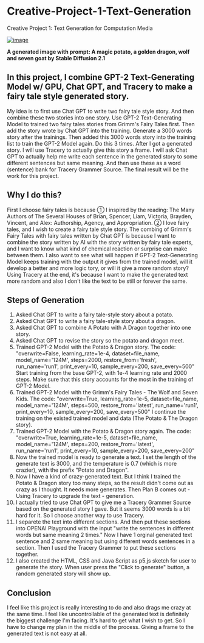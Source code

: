 # Creative-Project-1-Text-Generation
Creative Project 1: Text Generation for Computation Media

<a href="https://ibb.co/DVJmtnT"><img src="https://i.ibb.co/ngG4bSt/image.jpg" alt="image"></a><br />

**A generated image with prompt: A magic potato, a golden dragon, wolf and seven goat by Stable Diffusion 2.1**

## In this project, I combine GPT-2 Text-Generating Model w/ GPU, Chat GPT, and Tracery to make a fairy tale style generated story.
My idea is to first use Chat GPT to write two fairy tale style story. And then combine these two stories into one story. 
Use GPT-2 Text-Generating Model to trained two fairy tales stories from Grimm's Fairy Tales first. Then add the story wrote by Chat GPT into the training. Generate a 3000 words story after the trainings. Then added this 3000 words story into the training list to train the GPT-2 Model again. Do this 3 times. 
After I got a generated story. I will use Tracery to actually give this story a frame. I will ask Chat GPT to actually help me write each sentence in the generated story to some different sentences but same meaning. And then use these as a word (sentence) bank for Tracery Grammer Source.
The final result will be the work for this project.

## Why I do this?
First I choose fairy tales is because ① I inspired by the reading: The Many Authors of The Several Houses of Brian, Spencer, Liam, Victoria, Brayden, Vincent, and Alex: Authorship, Agency, and Appropriation. ② I love fairy tales, and I wish to create a fairy tale style story.
The combing of Grimm's Fairy Tales with fairy tales written by Chat GPT is because I want to combine the story written by AI with the story written by fairy tale experts, and I want to know what kind of chemical reaction or surprise can make between them.
I also want to see what will happen if GPT-2 Text-Generating Model keeps training with the output it gives from the trained model, will it develop a better and more logic tory, or will it give a more random story?
Using Tracery at the end, it's because I want to make the generated text more random and also I don't like the text to be still or forever the same. 

## Steps of Generation
1. Asked Chat GPT to write a fairy tale-style story about a potato.
2. Asked Chat GPT to write a fairy tale-style story about a dragon.
3. Asked Chat GPT to combine A Potato with A Dragon together into one story.
4. Asked Chat GPT to revise the story so the potato and dragon meet.
5. Trained GPT-2 Model with the Potato & Dragon story. The code:
             "overwrite=False,
              learning_rate=1e-4,
              dataset=file_name,
              model_name='124M',
              steps=2000,
              restore_from='fresh',
              run_name='run1',
              print_every=10,
              sample_every=200,
              save_every=500"
Start training from the base GPT-2, with 1e-4 learning rate and 2000 steps. Make sure that this story accounts for the most in the training of GPT-2 Model.
6. Trained GPT-2 Model with the Grimm's Fairy Tales - The Wolf and Seven Kids. The code:
             "overwrite=True,
              learning_rate=1e-5,
              dataset=file_name,
              model_name='124M',
              steps=500,
              restore_from='latest',
              run_name='run1',
              print_every=10,
              sample_every=200,
              save_every=500"
I continue the training on the existed trained model and data (The Potato & The Dragon story).
7. Trained GPT-2 Model with the Potato & Dragon story again. The code:
             "overwrite=True,
              learning_rate=1e-5,
              dataset=file_name,
              model_name='124M',
              steps=200,
              restore_from='latest',
              run_name='run1',
              print_every=10,
              sample_every=200,
              save_every=200"
8. Now the trained model is ready to generate a text. I set the length of the generate text is 3000, and the temperature is 0.7 (which is more crazier), with the prefix "Potato and Dragon".
9. Now I have a kind of crazy-generated text. But I think I trained the Potato & Dragon story too many steps, so the result didn't come out as crazy as I thought. It needs more generates. Then Plan B comes out - Using Tracery to upgrade the text - generation.
10. I actually tried to use Chat GPT to give me a Tracery Grammer Source based on the generated story I gave. But it seems 3000 words is a bit hard for it. So I choose another way to use Tracery.
11. I separete the text into different sections. And then put these sections into OPENAI Playground with the input "write the sentences in different words but same meaning 2 times." Now I have 1 orginal generated text sentence and 2 same meaning but using different words sentences in a section. Then I used the Tracery Grammer to put these sections together. 
12. I also created the HTML, CSS and Java Script as p5.js sketch for user to generate the story. When user press the "Click to generate" button, a random generated story will show up.

## Conclusion
I feel like this project is really interesting to do and also drags me crazy at the same time. I feel like uncontrollable of the generated text is definitely the biggest challenge I'm facing. It's hard to get what I wish to get. So I have to change my plan in the middle of the process. Giving a frame to the generated text is not easy at all.
